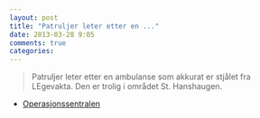 ```yaml
---
layout: post
title: "Patruljer leter etter en ..."
date: 2013-03-28 9:05
comments: true
categories: 
---
```


> Patruljer leter etter en ambulanse som akkurat er stjålet fra LEgevakta. Den er trolig i området St. Hanshaugen.
- [Operasjonssentralen](https://twitter.com/oslopolitiops/statuses/317306557782163456)
